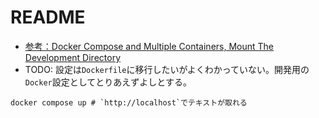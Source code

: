 # README
- [参考：Docker Compose and Multiple Containers, Mount The Development Directory](https://www.jetbrains.com/dotnet/guide/tutorials/docker-dotnet/dotnet-docker-compose/)
- TODO: 設定は`Dockerfile`に移行したいがよくわかっていない。開発用の`Docker`設定としてとりあえずよしとする。

```shell
docker compose up # `http://localhost`でテキストが取れる
```